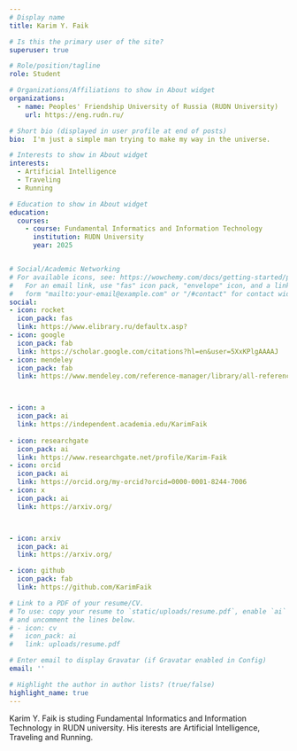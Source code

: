 ```yaml
---
# Display name
title: Karim Y. Faik

# Is this the primary user of the site?
superuser: true

# Role/position/tagline
role: Student

# Organizations/Affiliations to show in About widget
organizations:
  - name: Peoples' Friendship University of Russia (RUDN University)
    url: https://eng.rudn.ru/

# Short bio (displayed in user profile at end of posts)
bio:  I'm just a simple man trying to make my way in the universe.

# Interests to show in About widget
interests:
  - Artificial Intelligence
  - Traveling
  - Running

# Education to show in About widget
education:
  courses:
    - course: Fundamental Informatics and Information Technology
      institution: RUDN University
      year: 2025


# Social/Academic Networking
# For available icons, see: https://wowchemy.com/docs/getting-started/page-builder/#icons
#   For an email link, use "fas" icon pack, "envelope" icon, and a link in the
#   form "mailto:your-email@example.com" or "/#contact" for contact widget.
social:
- icon: rocket
  icon_pack: fas
  link: https://www.elibrary.ru/defaultx.asp?
- icon: google
  icon_pack: fab
  link: https://scholar.google.com/citations?hl=en&user=5XxKPlgAAAAJ
- icon: mendeley
  icon_pack: fab
  link: https://www.mendeley.com/reference-manager/library/all-references



- icon: a
  icon_pack: ai
  link: https://independent.academia.edu/KarimFaik
  
- icon: researchgate
  icon_pack: ai
  link: https://www.researchgate.net/profile/Karim-Faik
- icon: orcid
  icon_pack: ai
  link: https://orcid.org/my-orcid?orcid=0000-0001-8244-7006
- icon: x
  icon_pack: ai
  link: https://arxiv.org/



- icon: arxiv
  icon_pack: ai
  link: https://arxiv.org/

- icon: github
  icon_pack: fab
  link: https://github.com/KarimFaik

# Link to a PDF of your resume/CV.
# To use: copy your resume to `static/uploads/resume.pdf`, enable `ai` icons in `params.toml`,
# and uncomment the lines below.
# - icon: cv
#   icon_pack: ai
#   link: uploads/resume.pdf

# Enter email to display Gravatar (if Gravatar enabled in Config)
email: ''

# Highlight the author in author lists? (true/false)
highlight_name: true
---
```


Karim Y. Faik is studing Fundamental Informatics and Information Technology in RUDN university. His iterests are Artificial Intelligence, Traveling and Running.
